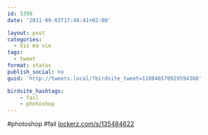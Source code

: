 ```yaml
---
id: 5399
date: '2011-09-03T17:48:41+02:00'

layout: post
categories:
  - Vis ma vie
tags:
  - tweet
format: status
publish_social: no
guid: 'http://tweets.local/?birdsite_tweet=110046570929594368'

birdsite_hashtags:
    - fail
    - photoshop
---
```


\#photoshop #fail [lockerz.com/s/135484622](http://lockerz.com/s/135484622)